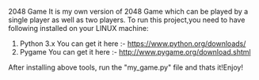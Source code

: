 2048 Game
It is my own version of 2048 Game which can be played by a single player as well as two players.
To run this project,you need to have following installed on your LINUX machine:
  1) Python 3.x
    You can get it here :- https://www.python.org/downloads/
  2) Pygame
    You can get it here :- http://www.pygame.org/download.shtml
    
After installing above tools, run the "my_game.py" file and thats it!Enjoy!
